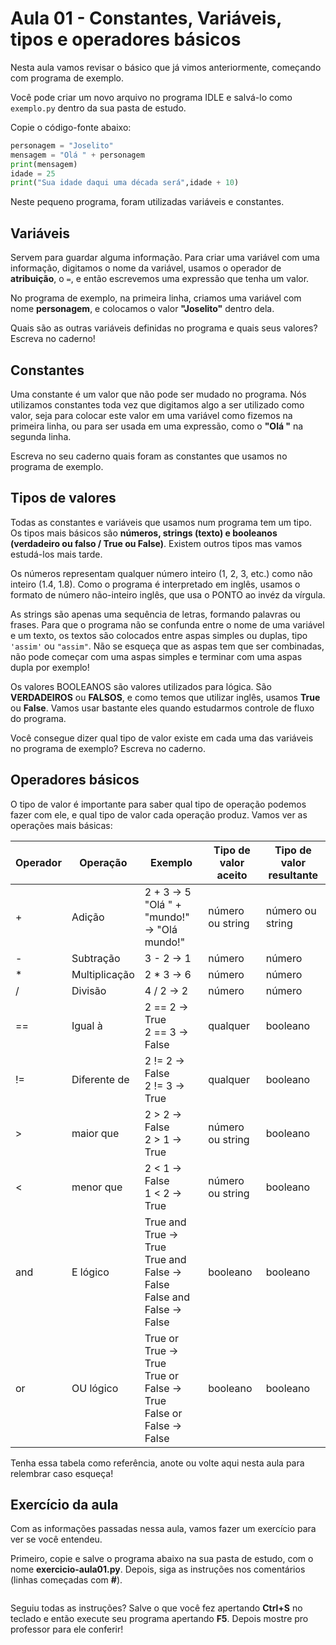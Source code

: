 # Aula 01 - Constantes, Variáveis, tipos e operadores básicos

Nesta aula vamos revisar o básico que já vimos anteriormente, começando com programa de exemplo.

Você pode criar um novo arquivo no programa IDLE e salvá-lo como `exemplo.py` dentro da sua pasta de estudo.

Copie o código-fonte abaixo:

```python
personagem = "Joselito"
mensagem = "Olá " + personagem
print(mensagem)
idade = 25
print("Sua idade daqui uma década será",idade + 10)
```

Neste pequeno programa, foram utilizadas variáveis e constantes.

## Variáveis

Servem para guardar alguma informação. Para criar uma variável com uma informação, digitamos o nome da variável, usamos o operador de **atribuição**, o `=`, e então escrevemos uma expressão que tenha um valor.

No programa de exemplo, na primeira linha, criamos uma variável com nome **personagem**, e colocamos o valor **"Joselito"** dentro dela.

Quais são as outras variáveis definidas no programa e quais seus valores? Escreva no caderno!

## Constantes

Uma constante é um valor que não pode ser mudado no programa. Nós utilizamos constantes toda vez que digitamos algo a ser utilizado como valor, seja para colocar este valor em uma variável como fizemos na primeira linha, ou para ser usada em uma expressão, como o **"Olá "** na segunda linha.

Escreva no seu caderno quais foram as constantes que usamos no programa de exemplo.

## Tipos de valores

Todas as constantes e variáveis que usamos num programa tem um tipo. Os tipos mais básicos são **números, strings (texto) e booleanos (verdadeiro ou falso / True ou False)**. Existem outros tipos mas vamos estudá-los mais tarde.

Os números representam qualquer número inteiro (1, 2, 3, etc.) como não inteiro (1.4, 1.8). Como o programa é interpretado em inglês, usamos o formato de número não-inteiro inglês, que usa o PONTO ao invéz da vírgula.

As strings são apenas uma sequência de letras, formando palavras ou frases. Para que o programa não se confunda entre o nome de uma variável e um texto, os textos são colocados entre aspas simples ou duplas, tipo `'assim'` ou `"assim"`. Não se esqueça que as aspas tem que ser combinadas, não pode começar com uma aspas simples e terminar com uma aspas dupla por exemplo!

Os valores BOOLEANOS são valores utilizados para lógica. São **VERDADEIROS** ou **FALSOS**, e como temos que utilizar inglês, usamos **True** ou **False**. Vamos usar bastante eles quando estudarmos controle de fluxo do programa.

Você consegue dizer qual tipo de valor existe em cada uma das variáveis no programa de exemplo? Escreva no caderno.

## Operadores básicos

O tipo de valor é importante para saber qual tipo de operação podemos fazer com ele, e qual tipo de valor cada operação produz. Vamos ver as operações mais básicas:

| Operador | Operação      | Exemplo                                                      | Tipo de valor aceito | Tipo de valor resultante |
| -------- | ------------- | ------------------------------------------------------------ | -------------------- | ------------------------ |
| +        | Adição        | 2 + 3 → 5<br />"Olá " + "mundo!" → "Olá mundo!"              | número ou string     | número ou string         |
| -        | Subtração     | 3 - 2 → 1                                                    | número               | número                   |
| *        | Multiplicação | 2 * 3 → 6                                                    | número               | número                   |
| /        | Divisão       | 4 / 2 → 2                                                    | número               | número                   |
| ==       | Igual à       | 2 == 2 → True<br />2 == 3 → False                            | qualquer             | booleano                 |
| !=       | Diferente de  | 2 != 2 → False<br />2 != 3 → True                            | qualquer             | booleano                 |
| >        | maior que     | 2 > 2 → False<br />2 > 1 → True                              | número ou string     | booleano                 |
| <        | menor que     | 2 < 1 → False<br />1 < 2 → True                              | número ou string     | booleano                 |
| and      | E lógico      | True and True → True<br />True and False → False<br />False and False → False | booleano             | booleano                 |
| or       | OU lógico     | True or True → True<br />True or False → True<br />False or False → False | booleano             | booleano                 |

Tenha essa tabela como referência, anote ou volte aqui nesta aula para relembrar caso esqueça!

## Exercício da aula

Com as informações passadas nessa aula, vamos fazer um exercício para ver se você entendeu.

Primeiro, copie e salve o programa abaixo na sua pasta de estudo, com o nome **exercicio-aula01.py**. Depois, siga as instruções nos comentários (linhas começadas com **#**).

```

```

Seguiu todas as instruções? Salve o que você fez apertando **Ctrl+S** no teclado e então execute seu programa apertando **F5**. Depois mostre pro professor para ele conferir!